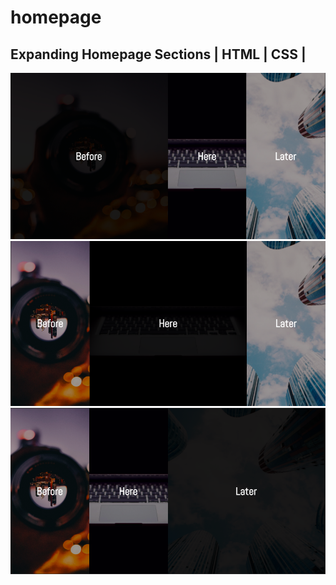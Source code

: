 # homepage
## Expanding Homepage Sections | HTML | CSS |
<img src="images/i1.png" />
<img src="images/i2.png" />
<img src="images/i3.png" />
